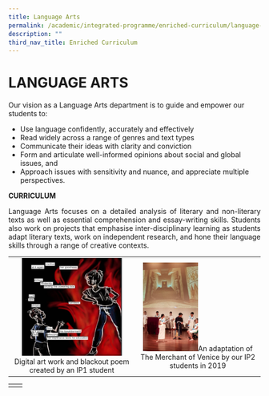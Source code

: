 ```yaml
---
title: Language Arts
permalink: /academic/integrated-programme/enriched-curriculum/language-arts/
description: ""
third_nav_title: Enriched Curriculum
---
```

# LANGUAGE ARTS

Our vision as a Language Arts department is to guide and empower our students to:

*   Use language confidently, accurately and effectively
*   Read widely across a range of genres and text types
*   Communicate their ideas with clarity and conviction
*   Form and articulate well-informed opinions about social and global issues, and
*   Approach issues with sensitivity and nuance, and appreciate multiple perspectives.

**CURRICULUM**

<p style="text-align: justify;">Language Arts focuses on a detailed analysis of literary and non-literary texts as well as essential comprehension and essay-writing skills. Students also work on projects that emphasise inter-disciplinary learning as students adapt literary texts, work on independent research, and hone their language skills through a range of creative contexts.</p>

|   |   |
|:-:|:-:|
| <img src="/images/Academic/Enriched%20Curriculum/Language%20Arts/IP1_Blackout%20poem.png" style="width:200px">Digital art work and blackout poem created by an IP1 student  |  <img src="/images/Academic/Enriched%20Curriculum/Language%20Arts/IP2_MOV%20adaptation.jpeg" style="width:110px">An adaptation of The Merchant of Venice by our IP2 students in 2019  |




|   |   |
|:-:|:-:|
|   |   |